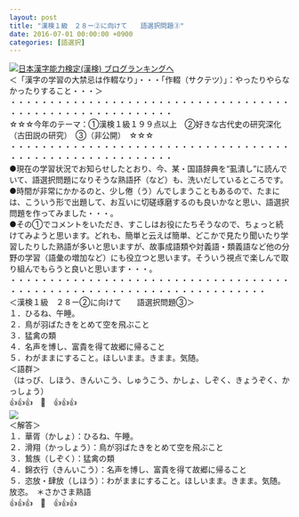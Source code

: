 ```yaml
---
layout: post
title: "漢検１級　２８ー②に向けて　　語選択問題③"
date: 2016-07-01 00:00:00 +0900
categories: [語選択]
---
```


[![](/syuusyuu9701/assets/images/漢検１級-２８ー②に向けて-語選択問題③-br_c_3028_1.gif)](http://blog.with2.net/link.php?1659096:3028 "日本漢字能力検定(漢検) ブログランキングへ")[日本漢字能力検定(漢検) ブログランキングへ](http://blog.with2.net/link.php?1659096:3028)  
＜「漢字の学習の大禁忌は作輟なり」・・・「作輟（サクテツ）」：やったりやらなかったりすること・・・＞  
・・・・・・・・・・・・・・・・・・・・・・・・・・・・・・・・・・・・・・・・・・・・・・・・・・・・・・・・・  
☆☆☆今年のテーマ：①漢検１級１９９点以上　②好きな古代史の研究深化（古田説の研究）　③（非公開）　☆☆☆　　  
・・・・・・・・・・・・・・・・・・・・・・・・・・・・・・・・・・・・・・・・・・・・・・・・・・・・・・・・・  
●現在の学習状況でお知らせしたとおり、今、某・国語辞典を“虱潰し”に読んでいて、語選択問題になりそうな熟語抔（など）も、洗いだしているところです。  
●時間が非常にかかるのと、少し倦（う）んでしまうこともあるので、たまには、こういう形で出題して、お互いに切磋琢磨するのも良いかなと思い、語選択問題を作ってみました・・・。  
●その①でコメントをいただき、すこしはお役にたちそうなので、ちょっと続けてみようと思います。どれも、簡単と云えば簡単、どこかで見たり聞いたり学習したりした熟語が多いと思いますが、故事成語類や対義語・類義語など他の分野の学習（語彙の増加など）にも役立つと思います。そういう視点で楽しんで取り組んでもらうと良いと思います・・・。  
・・・・・・・・・・・・・・・・・・・・・・・・・・・・・・・・・・・・・・・・・・・・・・・・・・・・・・・・・・・・・・・・・・・・・  
＜漢検１級　２８ー②に向けて　　語選択問題③＞  
１．ひるね、午睡。  
２．鳥が羽ばたきをとめて空を飛ぶこと  
３．猛禽の類  
４．名声を博し、富貴を得て故郷に帰ること  
５．わがままにすること。ほしいまま。きまま。気随。  
＜語群＞  
（はっぴ、しほう、きんいこう、しゅうこう、かしょ、しぞく、きょうぞく、かっしょう）  
👍👍👍　🐒　👍👍👍  
![](/syuusyuu9701/assets/images/漢検１級-２８ー②に向けて-語選択問題③-22f90e190c3f265bdb5fb7344310d02e.png)  
＜解答＞  
１．華胥（かしょ）：ひるね、午睡。  
２．滑翔（かっしょう）：鳥が羽ばたきをとめて空を飛ぶこと  
３．鷙族（しぞく）：猛禽の類  
４．錦衣行（きんいこう）：名声を博し、富貴を得て故郷に帰ること  
５．恣放・肆放（しほう）：わがままにすること。ほしいまま。きまま。気随。放恣。　＊さかさま熟語  
👍👍👍　🐒　👍👍👍